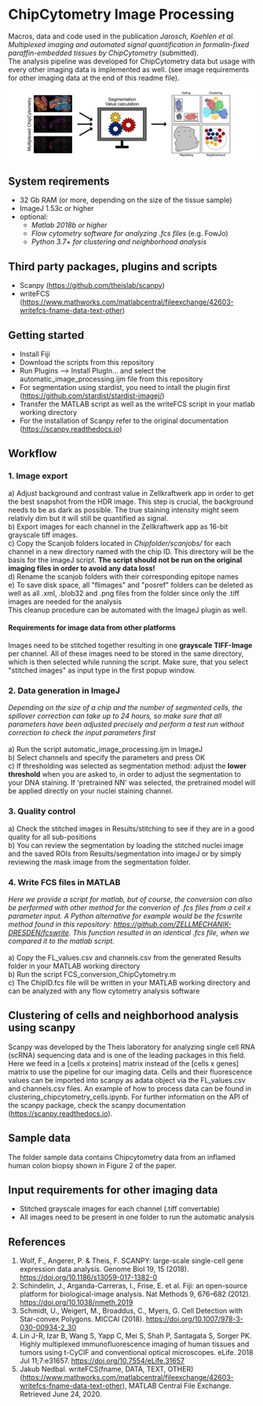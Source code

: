 ﻿# ChipCytometry Image Processing
Macros, data and code used in the publication <i>Jarosch, Koehlen et al. Multiplexed imaging and automated signal quantification in formalin-fixed paraffin-embedded tissues by ChipCytometry</i> (submitted). <br>
The analysis pipeline was developed for ChipCytometry data but usage with every other imaging data is implemented as well. (see image requirements for other imaging data at the end of this readme file).

![Image of Pipeline](https://github.com/SebastianJarosch/ChipCytometry-Image-Processing/blob/master/img/image.jpg)

## System reqirements
* 32 Gb RAM (or more, depending on the size of the tissue sample)
* ImageJ 1.53c or higher <br>
* optional: <br>
  * *Matlab 2018b or higher* <br>
  * *Flow cytometry software for analyzing .fcs files* (e.g. FowJo)
  * *Python 3.7+ for clustering and neighborhood analysis* <br>


## Third party packages, plugins and scripts
* Scanpy (https://github.com/theislab/scanpy) <br>
* writeFCS (https://www.mathworks.com/matlabcentral/fileexchange/42603-writefcs-fname-data-text-other)

## Getting started
* Install Fiji
* Download the scripts from this repository
* Run Plugins --> Install PlugIn... and select the automatic_image_processing.ijm file from this repository
* For segmentation using stardist, you need to intall the plugin first (https://github.com/stardist/stardist-imagej/)
* Transfer the MATLAB script as well as the writeFCS script in your matlab working directory
* For the installation of Scanpy refer to the original documentation (https://scanpy.readthedocs.io)

## Workflow
### 1. Image export
a) Adjust background and contrast value in Zellkraftwerk app in order to get the best snapshot from the HDR image. This step is crucial, the background needs to be as dark as possible. The true staining intensity might seem relativly dim but it will still be quantified as signal. <br>
b) Export images for each channel in the Zellkraftwerk app as 16-bit grayscale tiff images.<br>
c) Copy the Scanjob folders located in *Chipfolder/scanjobs/* for each channel in a new directory named with the chip ID. This directory will be the basis for the imageJ script. <b> The script should not be run on the original imaging files in order to avoid any data loss! </b> <br>
d) Rename the scanjob folders with their corresponding epitope names <br>
e) To save disk space, all "flimages" and "posref" folders can be deleted as well as all .xml, .blob32 and .png files from the folder since only the .tiff images are needed for the analysis <br> This cleanup procedure can be automated with the ImageJ plugin as well.

#### Requirements for image data from other platforms
Images need to be stitched together resulting in one **grayscale TIFF-Image** per channel. All of these images need to be stored in the same directory, which is then selected while running the script. Make sure, that you select "stitched images" as input type in the first popup window.

### 2. Data generation in ImageJ
*Depending on the size of a chip and the number of segmented cells, the spillover correction can take up to 24 hours, so make sure that all parameters have been adjusted precisely and perform a test run without correction to check the input parameters first* <br><br>
a) Run the script automatic_image_processing.ijm in ImageJ <br>
b) Select channels and specify the parameters and press OK <br>
c) If thresholding was selected as segmentation method: adjust the **lower threshold** when you are asked to, in order to adjust the segmentation to your DNA staining. If 'pretrained NN' was selected, the pretrained model will be applied directly on your nuclei staining channel. <br>

### 3. Quality control
a) Check the stitched images in Results/stitching to see if they are in a good quality for all sub-positions<br>
b) You can review the segmentation by loading the stitched nuclei image and the saved ROIs from Results/segmentation into imageJ or by simply reviewing the mask image from the segmentation folder. 

### 4. Write FCS files in MATLAB
*Here we provide a script for matlab, but of course, the conversion can also be performed with other method for the converion of .fcs files from a cell x parameter input. A Python alternative for example would be the fcswrite method found in this repository: https://github.com/ZELLMECHANIK-DRESDEN/fcswrite. This function resulted in an identical .fcs file, when we compared it to the matlab script.* <br><br>
a) Copy the FL_values.csv and channels.csv from the generated Results folder in your MATLAB working directory <br>
b) Run the script FCS_conversion_ChipCytometry.m <br>
c) The ChipID.fcs file will be written in your MATLAB working directory and can be analyzed with any flow cytometry analysis software

## Clustering of cells and neighborhood analysis using scanpy
Scanpy was developed by the Theis laboratory for analyzing single cell RNA (scRNA) sequencing data and is one of the leading packages in this field. Here we feed in a [cells x proteins] matrix instead of the [cells x genes] matrix to use the pipeline for our imaging data. Cells and their fluorescence values can be imported into scanpy as adata object via the FL_values.csv and channels.csv files. An example of how to process data can be found in clustering_chipcytometry_cells.ipynb. For further information on the API of the scanpy package, check the scanpy documentation (https://scanpy.readthedocs.io).<br>

## Sample data
The folder sample data contains Chipcytometry data from an inflamed human colon biopsy shown in Figure 2 of the paper.

## Input requirements for other imaging data
* Stitched grayscale images for each channel (.tiff convertable)
* All images need to be present in one folder to run the automatic analysis

## References
1. Wolf, F., Angerer, P. & Theis, F. SCANPY: large-scale single-cell gene expression data analysis. Genome Biol 19, 15 (2018). https://doi.org/10.1186/s13059-017-1382-0
2. Schindelin, J., Arganda-Carreras, I., Frise, E. et al. Fiji: an open-source platform for biological-image analysis. Nat Methods 9, 676–682 (2012). https://doi.org/10.1038/nmeth.2019
2. Schmidt, U., Weigert, M., Broaddus, C., Myers, G. Cell Detection with Star-convex Polygons. MICCAI (2018). https://doi.org/10.1007/978-3-030-00934-2_30
3. Lin J-R, Izar B, Wang S, Yapp C, Mei S, Shah P, Santagata S, Sorger PK. Highly multiplexed immunofluorescence imaging of human tissues and tumors using t-CyCIF and conventional optical microscopes. eLife. 2018 Jul 11;7:e31657. https://doi.org/10.7554/eLife.31657 
4. Jakub Nedbal. writeFCS(fname, DATA, TEXT, OTHER) (https://www.mathworks.com/matlabcentral/fileexchange/42603-writefcs-fname-data-text-other), MATLAB Central File Exchange. Retrieved June 24, 2020. 
